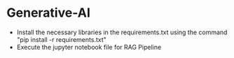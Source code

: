 # Generative-AI
- Install the necessary libraries in the requirements.txt using the command "pip install -r requirements.txt"
- Execute the jupyter notebook file for RAG Pipeline
